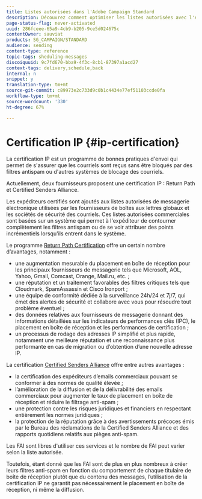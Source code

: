 ```yaml
---
title: Listes autorisées dans l'Adobe Campaign Standard
description: Découvrez comment optimiser les listes autorisées avec l'Adobe Campaign Standard.
page-status-flag: never-activated
uuid: 286fceee-65a9-4cb9-b205-9ce5d024675c
contentOwner: sauviat
products: SG_CAMPAIGN/STANDARD
audience: sending
content-type: reference
topic-tags: sheduling-messages
discoiquuid: 9c7fd670-bba9-4f3c-8cb1-87397a1acd27
context-tags: delivery,schedule,back
internal: n
snippet: y
translation-type: tm+mt
source-git-commit: c89973e2c733d9c0b1c4434e77ef51103ccde0fa
workflow-type: tm+mt
source-wordcount: '330'
ht-degree: 67%

---
```



# Certification IP {#ip-certification}

La certification IP est un programme de bonnes pratiques d&#39;envoi qui permet de s&#39;assurer que les courriels sont reçus sans être bloqués par des filtres antispam ou d&#39;autres systèmes de blocage des courriels.

Actuellement, deux fournisseurs proposent une certification IP : Return Path et Certified Senders Alliance.

Les expéditeurs certifiés sont ajoutés aux listes autorisées de messagerie électronique utilisées par les fournisseurs de boîtes aux lettres globaux et les sociétés de sécurité des courriels. Ces listes autorisées commerciales sont basées sur un système qui permet à l&#39;expéditeur de contourner complètement les filtres antispam ou de se voir attribuer des points incrémentiels lorsqu&#39;ils entrent dans le système.

Le programme [Return Path Certification](https://www.validity.com/products/returnpath/certification/) offre un certain nombre d’avantages, notamment :
* une augmentation mesurable du placement en boîte de réception pour les principaux fournisseurs de messagerie tels que Microsoft, AOL, Yahoo, Gmail, Comcast, Orange, Mail.ru, etc. ;
* une réputation et un traitement favorables des filtres critiques tels que Cloudmark, SpamAssassin et Cisco Ironport ;
* une équipe de conformité dédiée à la surveillance 24h/24 et 7j/7, qui émet des alertes de sécurité et collabore avec vous pour résoudre tout problème éventuel ;
* des données relatives aux fournisseurs de messagerie donnant des informations détaillées sur les indicateurs de performances clés (IPC), le placement en boîte de réception et les performances de certification ;
* un processus de rodage des adresses IP simplifié et plus rapide, notamment une meilleure réputation et une reconnaissance plus performante en cas de migration ou d’obtention d’une nouvelle adresse IP.

La certification [Certified Senders Alliance](https://certified-senders.org/certification-process/) offre entre autres avantages :
* la certification des expéditeurs d’emails commerciaux pouvant se conformer à des normes de qualité élevée ;
* l’amélioration de la diffusion et de la délivrabilité des emails commerciaux pour augmenter le taux de placement en boîte de réception et réduire le filtrage anti-spam ;
* une protection contre les risques juridiques et financiers en respectant entièrement les normes juridiques ;
* la protection de la réputation grâce à des avertissements précoces émis par le Bureau des réclamations de la Certified Senders Alliance et des rapports quotidiens relatifs aux pièges anti-spam.

Les FAI sont libres d&#39;utiliser ces services et le nombre de FAI peut varier selon la liste autorisée.

Toutefois, étant donné que les FAI sont de plus en plus nombreux à créer leurs filtres anti-spam en fonction du comportement de chaque titulaire de boîte de réception plutôt que du contenu des messages, l’utilisation de la certification IP ne garantit pas nécessairement le placement en boîte de réception, ni même la diffusion.
